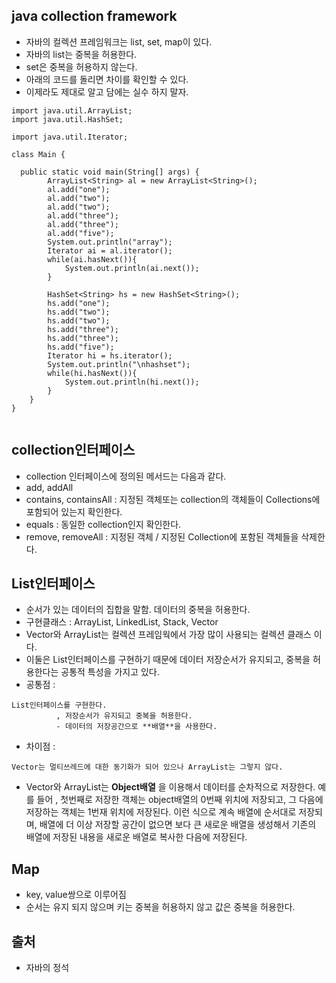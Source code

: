 ## java collection framework
- 자바의 컬렉션 프레임워크는 list, set, map이 있다. 
- 자바의 list는 중복을 허용한다. 
- set은 중복을 허용하지 않는다. 
- 아래의 코드를 돌리면 차이를 확인할 수 있다. 
- 이제라도 제대로 알고 담에는 실수 하지 말자.   
  
```
import java.util.ArrayList;
import java.util.HashSet;

import java.util.Iterator;

class Main {

  public static void main(String[] args) {
        ArrayList<String> al = new ArrayList<String>();
        al.add("one");
        al.add("two");
        al.add("two");
        al.add("three");
        al.add("three");
        al.add("five");
        System.out.println("array");
        Iterator ai = al.iterator();
        while(ai.hasNext()){
            System.out.println(ai.next());
        }

        HashSet<String> hs = new HashSet<String>();
        hs.add("one");
        hs.add("two");
        hs.add("two");
        hs.add("three");
        hs.add("three");
        hs.add("five");
        Iterator hi = hs.iterator();
        System.out.println("\nhashset");
        while(hi.hasNext()){
            System.out.println(hi.next());
        }
    }
}


```
## collection인터페이스
- collection 인터페이스에 정의된 메서드는 다음과 같다. 
- add, addAll 
- contains, containsAll : 지정된 객체또는 collection의 객체들이 Collections에 포함되어 있는지 확인한다. 
- equals : 동일한 collection인지 확인한다. 
- remove, removeAll : 지정된 객체 / 지정된 Collection에 포함된 객체들을 삭제한다. 

## List인터페이스
- 순서가 있는 데이터의 집합을 말함. 데이터의 중복을 허용한다. 
- 구현클래스 : ArrayList, LinkedList, Stack, Vector
- Vector와 ArrayList는 컬렉션 프레임웍에서 가장 많이 사용되는 컬렉션 클래스 이다. 
- 이둘은 List인터페이스를 구현하기 때문에 데이터 저장순서가 유지되고, 중복을 허용한다는 공통적 특성을 가지고 있다. 
- 공통점 : 
```
List인터페이스를 구현한다. 
          , 저장순서가 유지되고 중복을 허용한다. 
          - 데이터의 저장공간으로 **배열**을 사용한다. 
```  
  
- 차이점 : 
```  
Vector는 멀티쓰레드에 대한 동기화가 되어 있으나 ArrayList는 그렇지 않다.  
```
  
- Vector와 ArrayList는 **Object배열** 을 이용해서 데이터를 순차적으로 저장한다.  예를 들어 , 첫번째로 저장한 객체는
object배열의 0번째 위치에 저장되고, 그 다음에 저장하는 객체는 1번재 위치에 저장된다. 이런 식으로 계속 배열에 순서대로 저장되며, 배열에 더 이상 저장할 공간이 없으면 보다 큰 새로운 배열을 생성해서 기존의 배열에 저장된 내용을 새로운 배열로 복사한 다음에 저장된다. 
  

## Map
- key, value쌍으로 이루어짐
- 순서는 유지 되지 않으며 키는 중복을 허용하지 않고 값은 중복을 허용한다. 

## 출처
- 자바의 정석

